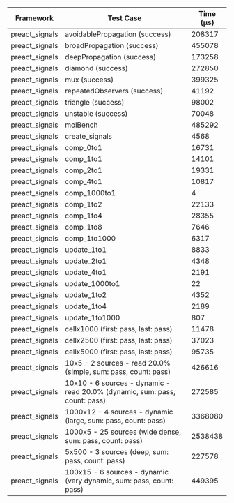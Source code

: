 | Framework | Test Case | Time (μs) |
| --- | --- | --- |
| preact_signals | avoidablePropagation (success) | 208317 |
| preact_signals | broadPropagation (success) | 455078 |
| preact_signals | deepPropagation (success) | 173258 |
| preact_signals | diamond (success) | 272850 |
| preact_signals | mux (success) | 399325 |
| preact_signals | repeatedObservers (success) | 41192 |
| preact_signals | triangle (success) | 98002 |
| preact_signals | unstable (success) | 70048 |
| preact_signals | molBench | 485292 |
| preact_signals | create_signals | 4568 |
| preact_signals | comp_0to1 | 16731 |
| preact_signals | comp_1to1 | 14101 |
| preact_signals | comp_2to1 | 19331 |
| preact_signals | comp_4to1 | 10817 |
| preact_signals | comp_1000to1 | 4 |
| preact_signals | comp_1to2 | 22133 |
| preact_signals | comp_1to4 | 28355 |
| preact_signals | comp_1to8 | 7646 |
| preact_signals | comp_1to1000 | 6317 |
| preact_signals | update_1to1 | 8833 |
| preact_signals | update_2to1 | 4348 |
| preact_signals | update_4to1 | 2191 |
| preact_signals | update_1000to1 | 22 |
| preact_signals | update_1to2 | 4352 |
| preact_signals | update_1to4 | 2189 |
| preact_signals | update_1to1000 | 807 |
| preact_signals | cellx1000 (first: pass, last: pass) | 11478 |
| preact_signals | cellx2500 (first: pass, last: pass) | 37023 |
| preact_signals | cellx5000 (first: pass, last: pass) | 95735 |
| preact_signals | 10x5 - 2 sources - read 20.0% (simple, sum: pass, count: pass) | 426616 |
| preact_signals | 10x10 - 6 sources - dynamic - read 20.0% (dynamic, sum: pass, count: pass) | 272585 |
| preact_signals | 1000x12 - 4 sources - dynamic (large, sum: pass, count: pass) | 3368080 |
| preact_signals | 1000x5 - 25 sources (wide dense, sum: pass, count: pass) | 2538438 |
| preact_signals | 5x500 - 3 sources (deep, sum: pass, count: pass) | 227578 |
| preact_signals | 100x15 - 6 sources - dynamic (very dynamic, sum: pass, count: pass) | 449395 |
